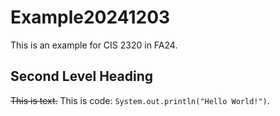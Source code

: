 # Example20241203
This is an example for CIS 2320 in FA24.

## Second Level Heading

~~This is text.~~ This is code: ```System.out.println("Hello World!")```.
